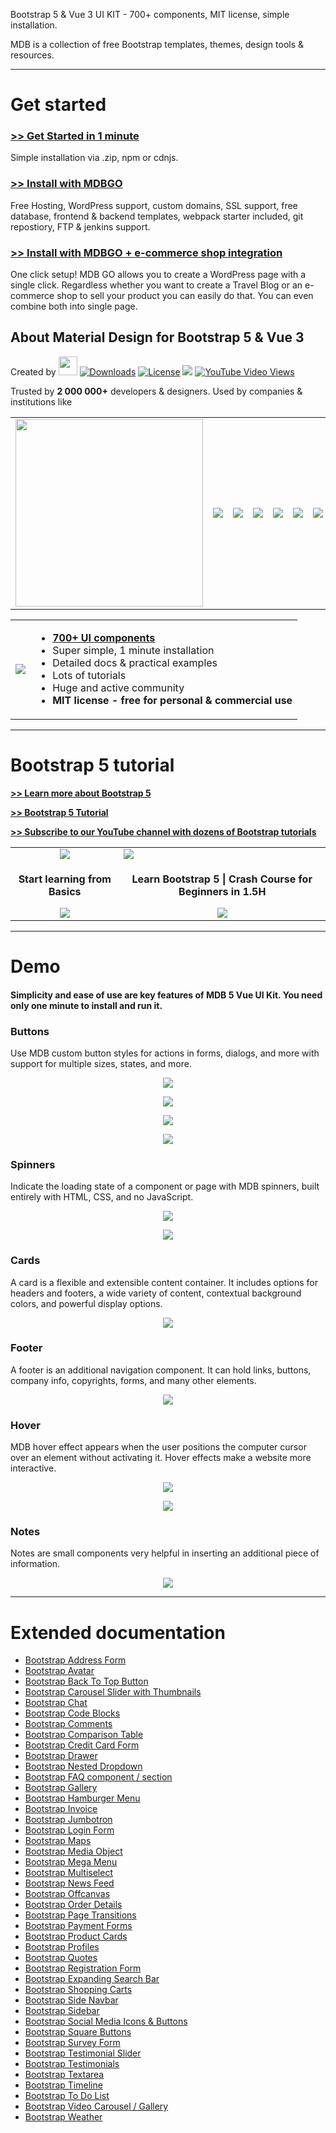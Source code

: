 Bootstrap 5 & Vue 3 UI KIT - 700+ components, MIT license, simple installation.

MDB is a collection of free Bootstrap templates, themes, design tools & resources.

---

# Get started

### [>> Get Started in 1 minute](https://mdbootstrap.com/docs/b5/vue/getting-started/installation/)
Simple installation via .zip, npm or cdnjs.
 
### [>> Install with MDBGO](https://mdbgo.com/) 
 Free Hosting, WordPress support, custom domains, SSL support, free database, frontend & backend templates, webpack starter included, git repostiory, FTP & jenkins support.
 
### [>> Install with MDBGO + e-commerce shop integration](https://mdbgo.com/wordpress-shop/)
One click setup! MDB GO allows you to create a WordPress page with a single click.
Regardless whether you want to create a Travel Blog or an e-commerce shop to sell your product you can easily do that. You can even combine both into single page.


## About Material Design for Bootstrap 5 & Vue 3

<p>Created by <a href="https://mdbootstrap.com"><img height="30" src="https://mdbootstrap.com/img/Marketing/general/logo/medium/mdb-vue-r.png"></a>  
<a href="https://npmcharts.com/compare/mdbvue?minimal=true"> <img src="https://img.shields.io/npm/dm/mdbootstrap.svg?label=NPM%20Downloads" alt="Downloads"></a>
<a href="https://github.com/mdbootstrap/mdb-vue-ui-kit/blob/master/LICENSE"><img src="https://img.shields.io/badge/license-MIT-green.svg" alt="License"></a>
<a href="https://twitter.com/intent/tweet/?text=Thanks+@mdbootstrap+for+creating+amazing+and+free+Material+Design+for+Bootstrap+5+UI+KIT%20https://mdbootstrap.com/docs/b5/vue/&hashtags=javascript,code,webdesign,bootstrap"><img src="https://img.shields.io/twitter/url/http/shields.io.svg?style=social&label=Let%20us%20know%20you%20were%20here%21&"></a>
<a href="https://www.youtube.com/watch?v=c9B4TPnak1A"><img alt="YouTube Video Views" src="https://img.shields.io/youtube/views/c9B4TPnak1A?label=Bootstrap%205%20Tutorial%20Views&style=social"></a></p>

Trusted by <b>2 000 000+</b> developers & designers. Used by companies & institutions like
<table>
  <tbody>
    <tr>
      <td><img width="300" src="https://mdbootstrap.com/img/logo/brands/nasa.png"></td>
      <td><img src="https://mdbootstrap.com/img/logo/brands/nike.png"></td>
      <td><img src="https://mdbootstrap.com/img/logo/brands/amazon.png"></td>
      <td><img src="https://mdbootstrap.com/img/logo/brands/sony.png"></td>
      <td><img src="https://mdbootstrap.com/img/logo/brands/samsung.png">
      <td><img src="https://mdbootstrap.com/img/logo/brands/airbus.png">
      <td><img src="https://mdbootstrap.com/img/logo/brands/yahoo.png">
      <td><img src="https://mdbootstrap.com/img/logo/brands/deloitte.png">
      <td><img src="https://mdbootstrap.com/img/logo/brands/ge.png">
      <td><img src="https://mdbootstrap.com/img/logo/brands/kpmg.png">
      <td><img src="https://mdbootstrap.com/img/logo/brands/unity.png">
      <td><img src="https://mdbootstrap.com/img/logo/brands/ikea.png">
      <td><img src="https://mdbootstrap.com/img/logo/brands/aegon.png">
    </tr>
   </tbody>
</table>

<table>
  <tbody>
    <tr>
      <td>
          <a href="https://mdbootstrap.com/docs/b5/vue/" alt="Bootstrap 5" rel="dofollow">
          		<img src="https://mdbootstrap.com/wp-content/themes/mdbootstrap4/content/en/_mdb5/vue/about/assets/mdb5-vue.jpg">
          </a>
      </td>
      <td>
        <ul>
        <li><b><a href="https://mdbootstrap.com/docs/b5/vue/">700+ UI components</a></b></li>          
         <li>Super simple, 1 minute installation</li>
         <li>Detailed docs & practical examples</li>
         <li>Lots of tutorials</li>
         <li>Huge and active community</li>
         <li><b>MIT license - free for personal & commercial use</b></li>
        </ul>
      </td>
    </tr>
   </tbody>
</table>

___

# Bootstrap 5 tutorial

**[>> Learn more about Bootstrap 5](https://mdbootstrap.com/docs/standard/bootstrap-5/)**


**[>> Bootstrap 5 Tutorial](https://mdbootstrap.com/docs/standard/bootstrap-5-tutorial/)**

**[>> Subscribe to our YouTube channel with dozens of Bootstrap tutorials](https://www.youtube.com/c/Mdbootstrap?sub_confirmation=1)**

<table>
  <tbody>
    <tr>
      <td align="center">
         <a href="https://mdbootstrap.com/docs/b5/vue/getting-started/" alt="Bootstrap Tutorials" rel="dofollow">
          		<img src="https://mdbootstrap.com/wp-content/uploads/2020/12/learnmore-1.png">
          </a>
      </td>
      <td>
          <a href="https://mdbootstrap.com/docs/standard/bootstrap-5-tutorial/#section-beginner" alt="Bootstrap 5" rel="dofollow">
          		<img src="https://mdbootstrap.com/wp-content/uploads/2020/12/cover-bootstrap-5-1.png">
          </a>
      </td>
    </tr>
     <tr>
        <td align="center">
          <p align="center"><b>Start learning from Basics</b></p>
          <a href="https://mdbootstrap.com/docs/b5/vue/getting-started/" alt="Bootstrap 5" rel="dofollow">
          		<img src="https://mdbootstrap.com/wp-content/uploads/2020/12/Screenshot_26.png">
          </a>
         </td>
        <td align="center">
          <p align="center"><b>Learn Bootstrap 5 | Crash Course for Beginners in 1.5H</b></p>
          <a href="https://mdbootstrap.com/docs/standard/bootstrap-5-tutorial/#section-beginner" alt="Bootstrap 5" rel="dofollow">
          		<img src="https://mdbootstrap.com/wp-content/uploads/2020/12/Screenshot_26.png">
          </a>
         </td>
      </tr>
   </tbody>
</table>

---

# Demo

#### Simplicity and ease of use are key features of MDB 5 Vue UI Kit. You need only one minute to install and run it.

### Buttons

<p>Use MDB custom button styles for actions in forms, dialogs, and more with support for multiple sizes, states, and more.</p>

<a href="https://mdbootstrap.com/docs/b5/vue/components/buttons/" alt="Bootstrap 5" rel="dofollow">
  <p align="center">
    <img src="https://mdbootstrap.com/img/Marketing/campaigns/demo-buttons.gif">
  </p>
</a>

<a href="https://mdbootstrap.com/docs/b5/vue/components/buttons/" alt="Bootstrap 5" rel="dofollow">
  <p align="center">
    <img src="https://mdbootstrap.com/img/Marketing/campaigns/demo-social-buttons.png">
  </p>
</a>

<a href="https://mdbootstrap.com/docs/b5/vue/components/buttons/" alt="Bootstrap 5" rel="dofollow">
  <p align="center">
    <img src="https://mdbootstrap.com/img/Marketing/campaigns/demo-buttons2.png">
  </p>
</a>

<a href="https://mdbootstrap.com/docs/b5/vue/components/buttons/" alt="Bootstrap 5" rel="dofollow">
  <p align="center">
    <img src="https://mdbootstrap.com/img/Marketing/campaigns/demo-buttons-outline.gif">
  </p>
</a>

### Spinners

<p>Indicate the loading state of a component or page with MDB spinners, built entirely with HTML, CSS, and no JavaScript.</p>

<a href="https://mdbootstrap.com/docs/b5/vue/components/spinners/" alt="Bootstrap 5" rel="dofollow">
  <p align="center">
    <img src="https://mdbootstrap.com/img/Marketing/campaigns/demo-loader.gif">
  </p>
</a>

<a href="https://mdbootstrap.com/docs/b5/vue/components/spinners/" alt="Bootstrap 5" rel="dofollow">
  <p align="center">
    <img src="https://mdbootstrap.com/img/Marketing/campaigns/demo-color-spinners.gif">
  </p>
</a>

### Cards

<p>A card is a flexible and extensible content container. It includes options for headers and footers, a wide variety of content, contextual background colors, and powerful display options.</p>

<a href="https://mdbootstrap.com/docs/b5/vue/components/cards/" alt="Bootstrap 5" rel="dofollow">
  <p align="center">
    <img src="https://mdbootstrap.com/img/Marketing/campaigns/demo-cards.png">
  </p>
</a>

### Footer

<p>A footer is an additional navigation component. It can hold links, buttons, company info, copyrights, forms, and many other elements.</p>

<a href="https://mdbootstrap.com/docs/b5/vue/navigation/footer/" alt="Bootstrap 5" rel="dofollow">
  <p align="center">
    <img src="https://mdbootstrap.com/img/Marketing/campaigns/demo-footer.png">
  </p>
</a>

### Hover

<p>MDB hover effect appears when the user positions the computer cursor over an element without activating it. Hover effects make a website more interactive.</p>

<a href="https://mdbootstrap.com/docs/b5/vue/content-styles/hover-effects/" alt="Bootstrap 5" rel="dofollow">
  <p align="center">
    <img src="https://mdbootstrap.com/img/Marketing/campaigns/demo-hover.gif">
  </p>
</a>

<a href="https://mdbootstrap.com/docs/b5/vue/content-styles/hover-effects/" alt="Bootstrap 5" rel="dofollow">
  <p align="center">
    <img src="https://mdbootstrap.com/img/Marketing/campaigns/demo-hover2.png">
  </p>
</a>

### Notes

<p>Notes are small components very helpful in inserting an additional piece of information.</p>

<a href="https://mdbootstrap.com/docs/b5/vue/content-styles/typography/" alt="Bootstrap 5" rel="dofollow">
  <p align="center">
    <img src="https://mdbootstrap.com/img/Marketing/campaigns/demo-alerts.png">
  </p>
</a>

</table>

___

# Extended documentation

<ul>
<li><a href="https://mdbootstrap.com/docs/standard/extended/bootstrap-address-form/">Bootstrap Address Form</a></li>
<li><a href="https://mdbootstrap.com/docs/standard/extended/avatar/">Bootstrap Avatar</a></li>
<li><a href="https://mdbootstrap.com/docs/standard/extended/back-to-top/">Bootstrap Back To Top Button</a></li>
<li><a href="https://mdbootstrap.com/docs/standard/extended/carousel-with-thumbnails/">Bootstrap Carousel Slider with Thumbnails</a></li>
<li><a href="https://mdbootstrap.com/docs/standard/extended/chat/">Bootstrap Chat</a></li>
<li><a href="https://mdbootstrap.com/docs/standard/extended/code/">Bootstrap Code Blocks</a></li>
<li><a href="https://mdbootstrap.com/docs/standard/extended/comments/">Bootstrap Comments</a></li>
<li><a href="https://mdbootstrap.com/docs/standard/extended/bootstrap-comparison-table/">Bootstrap Comparison Table</a></li>
<li><a href="https://mdbootstrap.com/docs/standard/extended/credit-card/">Bootstrap Credit Card Form</a></li>
<li><a href="https://mdbootstrap.com/docs/standard/extended/drawer/">Bootstrap Drawer</a></li>
<li><a href="https://mdbootstrap.com/docs/standard/extended/dropdown-multilevel/">Bootstrap Nested Dropdown</a></li>
<li><a href="https://mdbootstrap.com/docs/standard/extended/faq/">Bootstrap FAQ component / section</a></li>
<li><a href="https://mdbootstrap.com/docs/standard/extended/gallery/">Bootstrap Gallery</a></li>
<li><a href="https://mdbootstrap.com/docs/standard/extended/hamburger-menu/">Bootstrap Hamburger Menu</a></li>
<li><a href="https://mdbootstrap.com/docs/standard/extended/bootstrap-invoice/">Bootstrap Invoice</a></li>
<li><a href="https://mdbootstrap.com/docs/standard/extended/jumbotron/">Bootstrap Jumbotron</a></li>
<li><a href="https://mdbootstrap.com/docs/standard/extended/login/">Bootstrap Login Form</a></li>
<li><a href="https://mdbootstrap.com/docs/standard/extended/maps/">Bootstrap Maps</a></li>
<li><a href="https://mdbootstrap.com/docs/standard/extended/media-object/">Bootstrap Media Object</a></li>
<li><a href="https://mdbootstrap.com/docs/standard/extended/mega-menu/">Bootstrap Mega Menu</a></li> 
<li><a href="https://mdbootstrap.com/docs/standard/extended/multiselect/">Bootstrap Multiselect</a></li> 
<li><a href="https://mdbootstrap.com/docs/standard/extended/news-feed/">Bootstrap News Feed</a></li> 
<li><a href="https://mdbootstrap.com/docs/standard/extended/offcanvas/">Bootstrap Offcanvas</a></li> 
<li><a href="https://mdbootstrap.com/docs/standard/extended/order-details/">Bootstrap Order Details</a></li> 
<li><a href="https://mdbootstrap.com/docs/standard/extended/page-transitions/">Bootstrap Page Transitions</a></li> 
<li><a href="https://mdbootstrap.com/docs/standard/extended/payment-forms/">Bootstrap Payment Forms</a></li> 
<li><a href="https://mdbootstrap.com/docs/standard/extended/product-cards/">Bootstrap Product Cards</a></li> 
<li><a href="https://mdbootstrap.com/docs/standard/extended/profiles/">Bootstrap Profiles</a></li>  
<li><a href="https://mdbootstrap.com/docs/standard/extended/quotes/">Bootstrap Quotes</a></li> 
<li><a href="https://mdbootstrap.com/docs/standard/extended/registration/">Bootstrap Registration Form</a></li> 
<li><a href="https://mdbootstrap.com/docs/standard/extended/search-expanding/">Bootstrap Expanding Search Bar</a></li> 
<li><a href="https://mdbootstrap.com/docs/standard/extended/shopping-carts/">Bootstrap Shopping Carts</a></li> 
<li><a href="https://mdbootstrap.com/docs/standard/extended/side-navbar/">Bootstrap Side Navbar</a></li>  
<li><a href="https://mdbootstrap.com/docs/standard/extended/sidebar/">Bootstrap Sidebar</a></li>  
<li><a href="https://mdbootstrap.com/docs/standard/extended/social-media/">Bootstrap Social Media Icons & Buttons</a></li>  
<li><a href="https://mdbootstrap.com/docs/standard/extended/square-buttons/">Bootstrap Square Buttons</a></li>  
<li><a href="https://mdbootstrap.com/docs/standard/extended/bootstrap-survey-form/">Bootstrap Survey Form</a></li>  
<li><a href="https://mdbootstrap.com/docs/standard/extended/testimonial-slider/">Bootstrap Testimonial Slider</a></li>  
<li><a href="https://mdbootstrap.com/docs/standard/extended/testimonials/">Bootstrap Testimonials</a></li>  
<li><a href="https://mdbootstrap.com/docs/standard/extended/textarea/">Bootstrap Textarea</a></li>  
<li><a href="https://mdbootstrap.com/docs/standard/extended/timeline/">Bootstrap Timeline</a></li>  
<li><a href="https://mdbootstrap.com/docs/standard/extended/to-do-list/">Bootstrap To Do List</a></li>  
<li><a href="https://mdbootstrap.com/docs/standard/extended/video-carousel/">Bootstrap Video Carousel / Gallery</a></li>  
<li><a href="https://mdbootstrap.com/docs/standard/extended/weather/">Bootstrap Weather</a></li>  
</ul>
